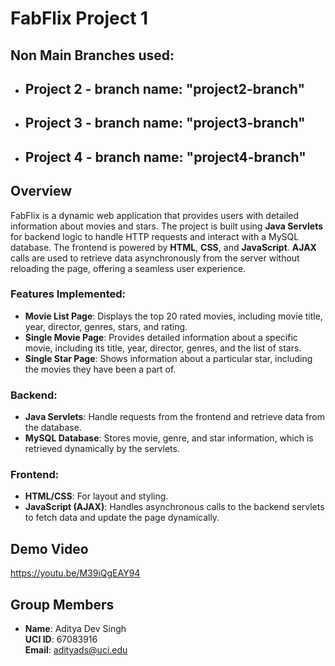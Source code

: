 # FabFlix Project 1

## Non Main Branches used:
- ## Project 2 - branch name: "project2-branch"
- ## Project 3 - branch name: "project3-branch"
- ## Project 4 - branch name: "project4-branch"

## Overview
FabFlix is a dynamic web application that provides users with detailed information about movies and stars. The project is built using **Java Servlets** for backend logic to handle HTTP requests and interact with a MySQL database. The frontend is powered by **HTML**, **CSS**, and **JavaScript**. **AJAX** calls are used to retrieve data asynchronously from the server without reloading the page, offering a seamless user experience.

### Features Implemented:
- **Movie List Page**: Displays the top 20 rated movies, including movie title, year, director, genres, stars, and rating.
- **Single Movie Page**: Provides detailed information about a specific movie, including its title, year, director, genres, and the list of stars.
- **Single Star Page**: Shows information about a particular star, including the movies they have been a part of.

### Backend:
- **Java Servlets**: Handle requests from the frontend and retrieve data from the database.
- **MySQL Database**: Stores movie, genre, and star information, which is retrieved dynamically by the servlets.

### Frontend:
- **HTML/CSS**: For layout and styling.
- **JavaScript (AJAX)**: Handles asynchronous calls to the backend servlets to fetch data and update the page dynamically.

## Demo Video
https://youtu.be/M39iQgEAY94

## Group Members
- **Name**: Aditya Dev Singh  
  **UCI ID**: 67083916  
  **Email**: adityads@uci.edu  

